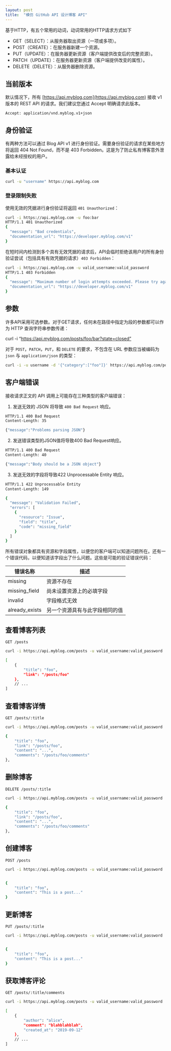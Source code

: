 ```yaml
---
layout: post
title:  "模仿 GitHub API 设计博客 API"
---
```


基于HTTP，有五个常用的动词，动词常用的HTTP请求方式如下

- GET（SELECT）：从服务器取出资源（一项或多项）。
- POST（CREATE）：在服务器新建一个资源。
- PUT（UPDATE）：在服务器更新资源（客户端提供改变后的完整资源）。
- PATCH（UPDATE）：在服务器更新资源（客户端提供改变的属性）。
- DELETE（DELETE）：从服务器删除资源。

## 当前版本

默认情况下，所有 [https://api.myblog.com](https://api.myblog.com) 接收 v1 版本的 REST API 的请求。我们建议您通过 Accept 明确请求此版本。

```http
Accept: application/vnd.myblog.v1+json
```

## 身份验证

有两种方法可以通过 Blog API v1 进行身份验证。需要身份验证的请求在某些地方将返回 404 Not Found，而不是 403 Forbidden。这是为了防止私有博客意外泄露给未经授权的用户。

### 基本认证

```bash
curl -u "username" https://api.myblog.com
```

### 登录限制失败

使用无效的凭据进行身份验证将返回 `401 Unauthorized`：

```bash
curl -i https://api.myblog.com -u foo:bar
HTTP/1.1 401 Unauthorized
{
  "message": "Bad credentials",
  "documentation_url": "https://developer.myblog.com/v1"
}
```

在短时间内检测到多个具有无效凭据的请求后，API会临时拒绝该用户的所有身份验证尝试（包括具有有效凭据的请求）`403 Forbidden`：

```bash
curl -i https://api.myblog.com -u valid_username:valid_password
HTTP/1.1 403 Forbidden
{
  "message": "Maximum number of login attempts exceeded. Please try again later.",
  "documentation_url": "https://developer.myblog.com/v1"
}
```

## 参数

许多API采用可选参数。对于GET请求，任何未在路径中指定为段的参数都可以作为 HTTP 查询字符串参数传递：

curl -i “https://api.myblog.com/posts/foo/bar?state=closed”

对于 `POST`，`PATCH`，`PUT`，和 `DELETE` 的要求，不包含在 URL 参数应当被编码为 `json` 与 `application/json` 的类型：

```bash
curl -i -u username -d '{"category":["foo"]}' https://api.myblog.com/posts
```

## 客户端错误

接收请求正文的 API 调用上可能存在三种类型的客户端错误：

1. 发送无效的 JSON 将导致 `400 Bad Request` 响应。

```bash
HTTP/1.1 400 Bad Request
Content-Length: 35

{"message":"Problems parsing JSON"}
```

2. 发送错误类型的JSON值将导致400 Bad Request响应。

```bash
HTTP/1.1 400 Bad Request
Content-Length: 40

{"message":"Body should be a JSON object"}
```

3. 发送无效的字段将导致422 Unprocessable Entity 响应。

```bash
HTTP/1.1 422 Unprocessable Entity
Content-Length: 149

{
  "message": "Validation Failed",
  "errors": [
    {
      "resource": "Issue",
      "field": "title",
      "code": "missing_field"
    }
  ]
}
```

所有错误对象都具有资源和字段属性，以便您的客户端可以知道问题所在。还有一个错误代码，以便知道该字段出了什么问题。这些是可能的验证错误代码：

|错误名称|描述|
|----|---|
|missing|资源不存在
|missing_field|尚未设置资源上的必填字段
|invalid|字段格式无效
|already_exists|另一个资源具有与此字段相同的值

## 查看博客列表

`GET /posts`

```bash
curl -i https://api.myblog.com/posts -u valid_username:valid_password

[
    {
        "title": "foo",
        "link": "/posts/foo"
    },
    // ...
]
```

## 查看博客详情

`GET /posts/:title`

```bash
curl -i https://api.myblog.com/posts -u valid_username:valid_password

{
    "title": "foo",
    "link": "/posts/foo",
    "content": "...",
    "comments": "/posts/foo/comments"
},
```

## 删除博客

`DELETE /posts/:title`

```bash
curl -i https://api.myblog.com/posts -u valid_username:valid_password

{
    "title": "foo",
    "link": "/posts/foo",
    "content": "...",
    "comments": "/posts/foo/comments"
},
```

## 创建博客

`POST /posts`

```bash
curl -i https://api.myblog.com/posts -u valid_username:valid_password


{
    "title": "foo",
    "content": "This is a post..."
}
```

## 更新博客

`PUT /posts/:title`

```bash
curl -i https://api.myblog.com/posts -u valid_username:valid_password


{
    "title": "foo",
    "content": "This is a post..."
}
```

## 获取博客评论

`GET /posts/:title/comments`

```bash
curl -i https://api.myblog.com/posts -u valid_username:valid_password

[
    {
        "author": "alice",
        "comment": "blahblahblah",
        "created_at": "2019-09-12"
    },
    // ...
]
```
